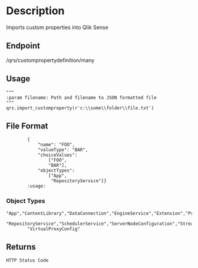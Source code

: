 # Description
Imports custom properties into Qlik Sense

## Endpoint
/qrs/custompropertydefinition/many

## Usage
```
"""
:param filename: Path and filename to JSON formatted file
"""
qrs.import_customproperty(r'c:\\some\\folder\\file.txt')
```

## File Format
```
        {
            "name": "FOO",
            "valueType": "BAR",
            "choiceValues":
                ["FOO",
                "BAR"],
            "objectTypes":
                ["App",
                 "RepositoryService"]}
        :usage: 
```

### Object Types
```
"App","ContentLibrary","DataConnection","EngineService","Extension","ProxyService","ReloadTask",
        "RepositoryService","SchedulerService","ServerNodeConfiguration","Stream","User","UserSyncTask",
        "VirtualProxyConfig"
```

## Returns
```
HTTP Status Code
```
